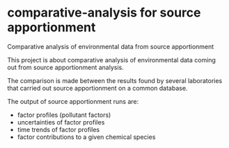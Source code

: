 comparative-analysis for source apportionment
====================

Comparative analysis of environmental data from source apportionment

This project is about comparative analysis of environmental data coming out from source apportionment analysis.

The comparison is made between the results found by several laboratories that carried out source apportionment on a common database.

The output of source apportionment runs are:
- factor profiles (pollutant factors)
- uncertainties of factor profiles
- time trends of factor profiles
- factor contributions to a given chemical species
